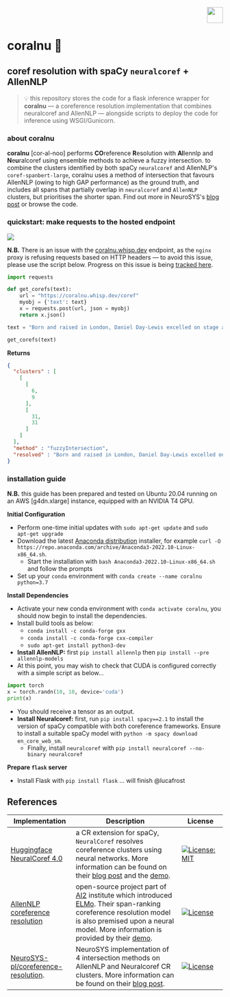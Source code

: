 <!--- WHISP DEVELOPMENT LOGO ~ RESPONSIVE TO LIGHT/DARK MODE --->
<picture>
  <source media="(prefers-color-scheme: dark)" srcset="https://i.imgur.com/xLIjgR0.png" height="37" align="right">
  <img align="right" src="https://i.imgur.com/aDti3wF.png" height="37">
</picture>
<br><br>

# coralnu 🪸
## coref resolution with spaCy `neuralcoref` + AllenNLP
> 💡 this repository stores the code for a flask inference wrapper for **coralnu** — a coreference resolution implementation that combines neuralcoref and AllenNLP — alongside scripts to deploy the code for inference using WSGI/Gunicorn.

### about coralnu
**coralnu** [cor-al-noo] performs **CO**reference **R**esolution with **Al**lennlp and **N**e**u**ralcoref using ensemble methods to achieve a fuzzy intersection. to combine the clusters identified by both spaCy `neuralcoref` and AllenNLP's `coref-spanbert-large`, coralnu uses a method of intersection that favours AllenNLP (owing to high GAP performance) as the ground truth, and includes all spans that partially overlap in `neuralcoref` and `AllenNLP` clusters, but prioritises the shorter span. Find out more in NeuroSYS's [blog post](https://neurosys.com/blog/effective-coreference-resolution-model) or browse the code.

### quickstart: make requests to the hosted endpoint
<img src="https://img.shields.io/badge/endpoint%20status-online-brightgreen">

**N.B.** There is an issue with the [coralnu.whisp.dev](https://coralnu.whisp.dev) endpoint, as the `nginx` proxy is refusing requests based on HTTP headers — to avoid this issue, please use the script below. Progress on this issue is being [tracked here](https://github.com/whispAI/coralnu/issues/2).

```python
import requests

def get_corefs(text):
    url = "https://coralnu.whisp.dev/coref"
    myobj = {'text': text}
    x = requests.post(url, json = myobj)
    return x.json()

text = "Born and raised in London, Daniel Day-Lewis excelled on stage at the National Youth Theatre, before being accepted at the Bristol Old Vic Theatre School, which he attended for three years."

get_corefs(text)
```
**Returns**
```json
{
  "clusters" : [
    [
      [
        6,
        9
      ],
      [
        31,
        31
      ]
    ]
  ],
  "method" : "fuzzyIntersection",
  "resolved" : "Born and raised in London, Daniel Day-Lewis excelled on stage at the National Youth Theatre, before being accepted at the Bristol Old Vic Theatre School, which Daniel Day-Lewis attended for 3 years"
}
```

### installation guide
**N.B.** this guide has been prepared and tested on Ubuntu 20.04 running on an AWS [g4dn.xlarge] instance, equipped with an NVIDIA T4 GPU.

**Initial Configuration**
* Perform one-time initial updates with `sudo apt-get update` and `sudo apt-get upgrade`
* Download the latest [Anaconda distribution](https://www.anaconda.com/products/distribution) installer, for example `curl -O https://repo.anaconda.com/archive/Anaconda3-2022.10-Linux-x86_64.sh`.
  * Start the installation with `bash Anaconda3-2022.10-Linux-x86_64.sh` and follow the prompts
* Set up your `conda` environment with `conda create --name coralnu python=3.7`

**Install Dependencies**
* Activate your new conda environment with `conda activate coralnu`, you should now begin to install the dependencies.
* Install build tools as below:
  * `conda install -c conda-forge gxx`
  * `conda install -c conda-forge cxx-compiler`
  * `sudo apt-get install python3-dev`
* **Install AllenNLP:** first `‌pip install allennlp` then `pip install --pre allennlp-models`
* At this point, you may wish to check that CUDA is configured correctly with a simple script as below...
```py
import torch
x = torch.randn(10, 10, device='cuda')
print(x)
```
  * You should receive a tensor as an output.
* **Install Neuralcoref:** first, run `pip install spacy==2.1` to install the version of spaCy compatible with both coreference frameworks. Ensure to install a suitable spaCy model with `python -m spacy download en_core_web_sm`.
  * Finally, install `neuralcoref` with `pip install neuralcoref --no-binary neuralcoref`

**Prepare `flask` server**
* Install Flask with `pip install flask`
... will finish @lucafrost

## References

| Implementation | Description | License |
|----------------|-------------|---------|
[Huggingface NeuralCoref 4.0](https://github.com/huggingface/neuralcoref) | a CR extension for spaCy, `NeuralCoref` resolves coreference clusters using neural networks. More information can be found on their [blog post](https://medium.com/huggingface/state-of-the-art-neural-coreference-resolution-for-chatbots-3302365dcf30) and the [demo](https://huggingface.co/coref/). | [![License: MIT](https://img.shields.io/badge/License-MIT-yellow.svg)](https://opensource.org/licenses/MIT)  <img width=250/> 
[AllenNLP coreference resolution](https://github.com/allenai/allennlp-models) | open-source project part of [AI2](https://allenai.org/) institute which introduced [ELMo](https://allennlp.org/elmo). Their span-ranking coreference resolution model is also premised upon a neural model. More information is provided by their [demo](https://demo.allennlp.org/coreference-resolution). | [![License](https://img.shields.io/badge/License-Apache%202.0-blue.svg)](https://opensource.org/licenses/Apache-2.0)  <img width=250/> 
[NeuroSYS-pl/coreference-resolution](https://github.com/NeuroSYS-pl/coreference-resolution). | NeuroSYS implementation of 4 intersection methods on AllenNLP and Neuralcoref CR clusters. More information can be found on their [blog post](https://neurosys.com/blog/effective-coreference-resolution-model). | [![License](https://img.shields.io/badge/License-Apache%202.0-blue.svg)](https://opensource.org/licenses/Apache-2.0)  <img width=250/>
